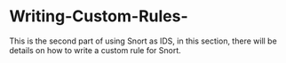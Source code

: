 # Writing-Custom-Rules-
This is the second part of using Snort as IDS, in this section, there will be details on how to write a custom rule for Snort.
